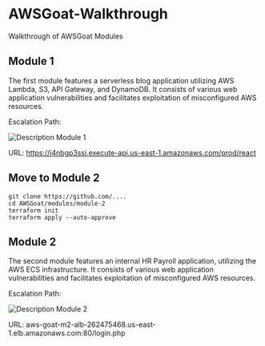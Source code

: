 # AWSGoat-Walkthrough
Walkthrough of AWSGoat Modules

## Module 1

The first module features a serverless blog application utilizing AWS Lambda, S3, API Gateway, and DynamoDB. It consists of various web application vulnerabilities and facilitates exploitation of misconfigured AWS resources.

Escalation Path:

![Description Module 1](https://user-images.githubusercontent.com/65826354/179526761-7f473e3d-f71c-429d-bf49-16958c5cb7a6.png)

URL: https://j4nbgp3ssj.execute-api.us-east-1.amazonaws.com/prod/react

## Move to Module 2

````
git clone https://github.com/....
cd AWSGoat/modules/module-2
terraform init
terraform apply --auto-approve
````

## Module 2

The second module features an internal HR Payroll application, utilizing the AWS ECS infrastructure. It consists of various web application vulnerabilities and facilitates exploitation of misconfigured AWS resources.

Escalation Path:

![Description Module 2](https://user-images.githubusercontent.com/65826354/194799899-2968e04a-c324-4c3a-bdf2-b33f86fc0e05.png)

URL: aws-goat-m2-alb-262475468.us-east-1.elb.amazonaws.com:80/login.php 
